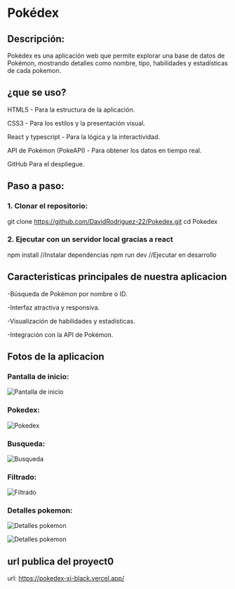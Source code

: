# Pokédex

## Descripción:

Pokédex es una aplicación web que permite explorar una base de datos de Pokémon, mostrando detalles como nombre, tipo, habilidades y estadísticas de cada pokemon. 

## ¿que se uso?

HTML5 - Para la estructura de la aplicación.

CSS3 - Para los estilos y la presentación visual.

React y typescript - Para la lógica y la interactividad.

API de Pokémon (PokeAPI) - Para obtener los datos en tiempo real.

GitHub  Para el despliegue.

## Paso a paso:

### 1. Clonar el repositorio: 
git clone https://github.com/DavidRodriguez-22/Pokedex.git
cd Pokedex

### 2. Ejecutar con un servidor local gracias a react
npm install  //Instalar dependencias
npm run dev  //Ejecutar en desarrollo

## Caracteristicas principales de nuestra aplicacion

-Búsqueda de Pokémon por nombre o ID.

-Interfaz atractiva y responsiva.

-Visualización de habilidades y estadísticas.

-Integración con la API de Pokémon.

## Fotos de la aplicacion

### Pantalla de inicio:
![Pantalla de inicio](public/Pagina_inicial.png)

### Pokedex:
![Pokedex](public/Pokedex.png)

### Busqueda:
![Busqueda](public/Busqueda.png)

### Filtrado:
![Filtrado](public/Filtrado.png)

### Detalles pokemon:
![Detalles pokemon](public/Detalles_pokemon1.png)

![Detalles pokemon](public/Detalles_pokemon2.png)

## url publica del proyect0

url: https://pokedex-xi-black.vercel.app/
